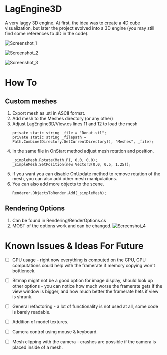 # LagEngine3D
A very laggy 3D engine. At first, the idea was to create a 4D cube visualization, but later the project evolved into a 3D engine (you may still find some references to 4D in the code).

![Screenshot_1](https://github.com/AtticFizz/LagEngine3D/assets/66317048/b8712b4f-ae8a-448a-b290-91ed6d2d7e26)

![Screenshot_2](https://github.com/AtticFizz/LagEngine3D/assets/66317048/27ac09d6-c5ea-4651-a0fe-ec2168c53138)

![Screenshot_3](https://github.com/AtticFizz/LagEngine3D/assets/66317048/345f8556-e391-4201-b48f-0debd8387b3d)

# How To
  ## Custom meshes
  1. Export mesh as .stl in ASCII format.
  2. Add mesh to the Meshes directory (or any other)
  3. Adjust LagEngine3D/View.cs lines 11 and 12 to load the mesh
     ```
     private static string _file = "Donut.stl";
     private static string _filepath = Path.Combine(Directory.GetCurrentDirectory(), "Meshes", _file);
     ```
  4. In the same file in OnStart method adjust mesh rotation and position.
     ```
     _simpleMesh.Rotate(Math.PI, 0.0, 0.0);
     _simpleMesh.SetPosition(new Vector3(0.0, 0.5, 1.25));
     ```
  5. If you want you can disable OnUpdate method to remove rotation of the mesh, you can also add other mesh manipulations.
  6. You can also add more objects to the scene.
     ```
     Renderer.ObjectsToRender.Add(_simpleMesh);
     ```

  ## Rendering Options
  1. Can be found in Rendering/RenderOptions.cs
  2. MOST of the options work and can be changed.
     ![Screenshot_4](https://github.com/AtticFizz/LagEngine3D/assets/66317048/d07b4157-3579-4359-8d85-2fa36e6b4548)


# Known Issues & Ideas For Future
  - [ ] GPU usage - right now everything is computed on the CPU, GPU computations could help with the framerate if memory copying won't bottleneck.
  - [ ] Bitmap might not be a good option for image display, should look up other options - you can notice how much worse the framerate gets if the view window is bigger, and how much better the framerate hets if view is shrunk.
  - [ ] General refactoring - a lot of functionality is not used at all, some code is barely readable.
  - [ ] Addition of model textures.
  - [ ] Camera control using mouse & keyboard.
  - [ ] Mesh clipping with the camera - crashes are possible if the camera is placed inside of a mesh.
  
